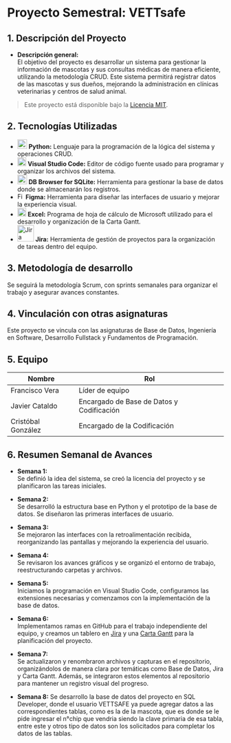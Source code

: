 # Proyecto Semestral: VETTsafe

## 1. Descripción del Proyecto
- **Descripción general:**  
El objetivo del proyecto es desarrollar un sistema para gestionar la información de mascotas y sus consultas médicas de manera eficiente, utilizando la metodología CRUD. Este sistema permitirá registrar datos de las mascotas y sus dueños, mejorando la administración en clínicas veterinarias y centros de salud animal.

> Este proyecto está disponible bajo la [Licencia MIT](https://github.com/francisxo999/Proyecto-Semestral/blob/main/LICENSE).

## 2. Tecnologías Utilizadas
- <img src="https://cdn.jsdelivr.net/gh/devicons/devicon/icons/python/python-original.svg" alt="Python" width="22"/>  **Python:** Lenguaje para la programación de la lógica del sistema y operaciones CRUD.
- <img src="https://cdn.jsdelivr.net/gh/devicons/devicon/icons/vscode/vscode-original.svg" alt="Visual Studio Code" width="20"/> **Visual Studio Code:** Editor de código fuente usado para programar y organizar los archivos del sistema.  
- <img src="https://cdn.jsdelivr.net/gh/devicons/devicon@latest/icons/azuresqldatabase/azuresqldatabase-original.svg" alt="DB Browser for SQLite" width="22"/>  **DB Browser for SQLite:** Herramienta para gestionar la base de datos donde se almacenarán los registros.  
- <img src="https://upload.wikimedia.org/wikipedia/commons/3/33/Figma-logo.svg" alt="Figma" width="15"/>  **Figma:** Herramienta para diseñar las interfaces de usuario y mejorar la experiencia visual.  
- <img src="https://upload.wikimedia.org/wikipedia/commons/3/34/Microsoft_Office_Excel_%282019%E2%80%93present%29.svg" alt="Excel" width="20"/> **Excel:** Programa de hoja de cálculo de Microsoft utilizado para el desarrollo y organización de la Carta Gantt.  
- <img src="https://upload.wikimedia.org/wikipedia/commons/8/8a/Jira_Logo.svg" alt="Jira" width="38"/> **Jira:** Herramienta de gestión de proyectos para la organización de tareas dentro del equipo.

## 3. Metodología de desarrollo
Se seguirá la metodología Scrum, con sprints semanales para organizar el trabajo y asegurar avances constantes.

## 4. Vinculación con otras asignaturas  
Este proyecto se vincula con las asignaturas de Base de Datos, Ingeniería en Software, Desarrollo Fullstack y Fundamentos de Programación.

## 5. Equipo

| Nombre             | Rol              |
|--------------------|------------------|
| Francisco Vera     | Líder de equipo  |
| Javier Cataldo     | Encargado de Base de Datos y Codificación       |
| Cristóbal González | Encargado de la Codificación       |

## 6. Resumen Semanal de Avances

- **Semana 1:**  
  Se definió la idea del sistema, se creó la licencia del proyecto y se planificaron las tareas iniciales.

- **Semana 2:**  
  Se desarrolló la estructura base en Python y el prototipo de la base de datos. Se diseñaron las primeras interfaces de usuario.

- **Semana 3:**  
  Se mejoraron las interfaces con la retroalimentación recibida, reorganizando las pantallas y mejorando la experiencia del usuario.

- **Semana 4:**  
  Se revisaron los avances gráficos y se organizó el entorno de trabajo, reestructurando carpetas y archivos.

- **Semana 5:**  
  Iniciamos la programación en Visual Studio Code, configuramos las extensiones necesarias y comenzamos con la implementación de la base de datos.

- **Semana 6:**  
  Implementamos ramas en GitHub para el trabajo independiente del equipo, y creamos un tablero en [Jira](https://vettsafe.atlassian.net/jira/software/projects/SCRUM/boards/1/backlog?atlOrigin=eyJpIjoiNjFhMWQzOTVmZDQ3NDUxYTlkZjlkMmRlMjdkMWU4ZWIiLCJwIjoiaiJ9) y una [Carta Gantt](https://docs.google.com/spreadsheets/d/1c3QkWdsqGV5yM9EpvRcGAK7bTbtyMJmF/edit?usp=sharing&ouid=117040996252373578955&rtpof=true&sd=true) para la planificación del proyecto.

- **Semana 7:**  
  Se actualizaron y renombraron archivos y capturas en el repositorio, organizándolos de manera clara por temáticas como Base de Datos, Jira y Carta Gantt. Además, se integraron estos elementos al repositorio para mantener un registro visual del progreso.

- **Semana 8:**
  Se desarrollo la base de datos del proyecto en SQL Developer, donde el usuario VETTSAFE ya puede agregar datos a las correspondientes tablas, como es la de la mascota,
  que es donde se le pide ingresar el n°chip que vendria siendo la clave primaria de esa tabla, entre este y otros tipo de datos son los solicitados para
  completar los datos de las tablas.
